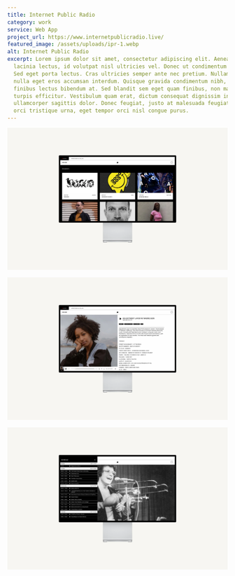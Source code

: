 ```yaml
---
title: Internet Public Radio
category: work
service: Web App
project_url: https://www.internetpublicradio.live/
featured_image: /assets/uploads/ipr-1.webp
alt: Internet Public Radio
excerpt: Lorem ipsum dolor sit amet, consectetur adipiscing elit. Aenean porta
  lacinia lectus, id volutpat nisl ultricies vel. Donec ut condimentum mauris.
  Sed eget porta lectus. Cras ultricies semper ante nec pretium. Nullam sodales
  nulla eget eros accumsan interdum. Quisque gravida condimentum nibh, at
  finibus lectus bibendum at. Sed blandit sem eget quam finibus, non mattis
  turpis efficitur. Vestibulum quam erat, dictum consequat dignissim in,
  ullamcorper sagittis dolor. Donec feugiat, justo at malesuada feugiat, lacus
  orci tristique urna, eget tempor orci nisl congue purus.
---
```

![Internet Public Radio](/assets/uploads/ipr-2.webp "Internet Public Radio Residents")

![Internet Public Radio](/assets/uploads/ipr-3.webp "Internet Public Radio Episode")

![Internet Public Radio](/assets/uploads/ipr-4.webp "Internet Public Radio Schedule")